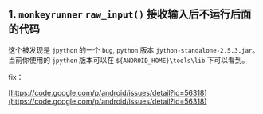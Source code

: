 ## 1. `monkeyrunner` `raw_input()` 接收输入后不运行后面的代码

这个被发现是 `jpython` 的一个 `bug`, `python` 版本 `jython-standalone-2.5.3.jar`。
当前你使用的 `jpython` 版本可以在 `${ANDROID_HOME}\tools\lib` 下可以看到。

fix：

[https://code.google.com/p/android/issues/detail?id=56318](https://code.google.com/p/android/issues/detail?id=56318)